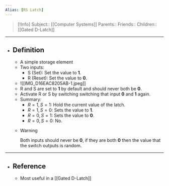 ```yaml
---
Alias: [RS Latch]
---
```

> [!Info]
> Subject:: [[Computer Systems]]
> Parents:: 
> Friends:: 
> Children:: [[Gated D-Latch]]
---
- ## Definition
	- A simple storage element
	- Two inputs:
		- S (Set): Set the value to **1**.
		- R (Reset): Set the value to **0**.
	- ![[IMG_D16EAC8205AB-1.jpeg]]
	- R and S are set to **1** by default and should never both be **0**.
	- Activate R or S by switching switching that input **0** and **1** again.
	- Summary:
		- $R=1,S=1$: Hold the current value of the latch.
		- $R=1,S=0$: Sets the value to **1**.
		- $R=0,S=1$: Sets the value to **0**.
		- $R=0,S=0$: No.
	- > [!Warning]
	  > Both inputs should never be **0**, if they are both **0** then the value that the switch outputs is random.
---
- ## Reference
	- Most useful in a [[Gated D-Latch]]